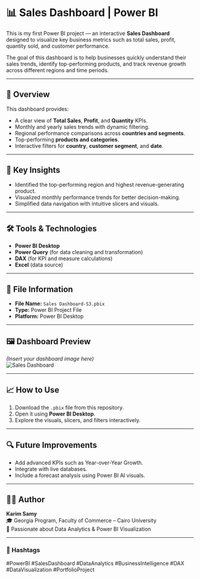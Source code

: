 # 📊 Sales Dashboard | Power BI

This is my first Power BI project — an interactive **Sales Dashboard** designed to visualize key business metrics such as total sales, profit, quantity sold, and customer performance.  

The goal of this dashboard is to help businesses quickly understand their sales trends, identify top-performing products, and track revenue growth across different regions and time periods.

---

## 🚀 Overview

This dashboard provides:
- A clear view of **Total Sales**, **Profit**, and **Quantity** KPIs.
- Monthly and yearly sales trends with dynamic filtering.
- Regional performance comparisons across **countries and segments**.
- Top-performing **products and categories**.
- Interactive filters for **country**, **customer segment**, and **date**.

---

## 🧠 Key Insights
- Identified the top-performing region and highest revenue-generating product.
- Visualized monthly performance trends for better decision-making.
- Simplified data navigation with intuitive slicers and visuals.

---

## 🛠️ Tools & Technologies
- **Power BI Desktop**
- **Power Query** (for data cleaning and transformation)
- **DAX** (for KPI and measure calculations)
- **Excel** (data source)

---

## 📂 File Information
- **File Name:** `Sales Dashboard-S3.pbix`
- **Type:** Power BI Project File
- **Platform:** Power BI Desktop

---

## 🖼️ Dashboard Preview
*(Insert your dashboard image here)*  
![Sales Dashboard](dashboard_screenshot.png)

---

## 📈 How to Use
1. Download the `.pbix` file from this repository.
2. Open it using **Power BI Desktop**.
3. Explore the visuals, slicers, and filters interactively.

---

## 🔍 Future Improvements
- Add advanced KPIs such as Year-over-Year Growth.
- Integrate with live databases.
- Include a forecast analysis using Power BI AI visuals.

---

## 🧑‍💻 Author
**Karim Samy**  
🎓 Georgia Program, Faculty of Commerce – Cairo University  
📍 Passionate about Data Analytics & Power BI Visualization  

---

### 📎 Hashtags
#PowerBI #SalesDashboard #DataAnalytics #BusinessIntelligence #DAX #DataVisualization #PortfolioProject
